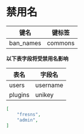 # 禁用名

| 键名 | 键标签 |
| --- | --- |
| ban_names | commons |

**以下表字段将受禁用名影响**

| 表名 | 字段名 |
| --- | --- |
| users | username |
| plugins | unikey |

```json
[
    "fresns",
    "admin",
]
```
